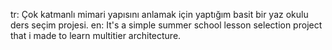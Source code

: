 tr: Çok katmanlı mimari yapısını anlamak için yaptığım basit bir yaz okulu ders seçim projesi.
en: It's a simple summer school lesson selection project that i made to learn multitier architecture.
